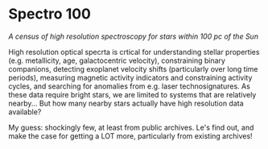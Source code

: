 # Spectro 100
_A census of high resolution spectroscopy for stars within 100 pc of the Sun_

High resolution optical specrta is crtical for understanding stellar properties (e.g. metallicity, age, galactocentric velocity), constraining binary companions, detecting exoplanet velocity shifts (particularly over long time periods), measuring magnetic activity indicators and constraining activity cycles, and searching for anomalies from e.g. laser technosignatures. 
As these data require bright stars, we are limited to systems that are relatively nearby... But how many nearby stars actually have high resolution data available?

My guess: shockingly few, at least from public archives. Le's find out, and make the case for getting a LOT more, particularly from existing archives!
